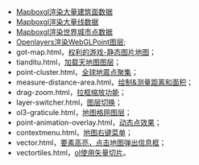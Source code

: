 - [Mapboxgl渲染大量建筑面数据](https://github.com/bxlulu/bxl.github.io/blob/8ea7e6fc7a4b38a95cfad27e604d6a177aa4bcfd/mapbox-large-buildings.vue)
- [Mapboxgl渲染大量线数据](https://github.com/bxlulu/bxl.github.io/blob/3a4d39675a28eee75b7e48063fec39bdb607c71b/mapbox-large-waterways.vue)
- [Mapboxgl渲染世界城市点数据](https://github.com/bxlulu/bxl.github.io/blob/8feac5b0534cbb6159c43617a3e9bf728f6f3570/mapbox-large-world-cities.vue)
- [Openlayers渲染WebGLPoint图层](https://github.com/bxlulu/bxl.github.io/blob/ff0261369b3ef2d7339e85d8eb51ac749753498a/webgl-points.vue);
- got-map.html，[权利的游戏-静态图片地图](https://github.com/bxlulu/bxl.github.io/blob/204d88a69c16f1731e4072d5833109efe9e5186c/got-map.html)；
- tianditu.html，[加载天地图图层](http://cheerfun.xyz/openlayers-examples/tianditu.html)；
- point-cluster.html，[全球地震点聚集](http://cheerfun.xyz/openlayers-examples/point-cluster.html)；
- measure-distance-area.html，[绘制&测量距离和面积](http://cheerfun.xyz/openlayers-examples/measure-distance-area.html)；
- drag-zoom.html，[拉框缩放功能](http://cheerfun.xyz/openlayers-examples/drag-zoom.html)；
- layer-switcher.html，[图层切换](http://cheerfun.xyz/openlayers-examples/layer-switcher.html)；
- ol3-graticule.html，[地图格网图层](http://cheerfun.xyz/openlayers-examples/ol3-graticule.html)；
- point-animation-overlay.html，[动态点效果](http://cheerfun.xyz/openlayers-examples/point-animation-overlay.html)；
- contextmenu.html，[地图右键菜单](http://cheerfun.xyz/openlayers-examples/contextmenu.html)；
- vector.html，[要素高亮，点击地图弹出信息框](http://cheerfun.xyz/openlayers-examples/vector.html)；
- vectortiles.html，[ol使用矢量切片](http://cheerfun.xyz/openlayers-examples/vectortiles.html)。
